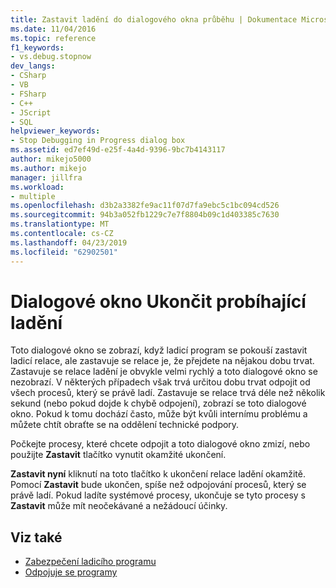 ```yaml
---
title: Zastavit ladění do dialogového okna průběhu | Dokumentace Microsoftu
ms.date: 11/04/2016
ms.topic: reference
f1_keywords:
- vs.debug.stopnow
dev_langs:
- CSharp
- VB
- FSharp
- C++
- JScript
- SQL
helpviewer_keywords:
- Stop Debugging in Progress dialog box
ms.assetid: ed7ef49d-e25f-4a4d-9396-9bc7b4143117
author: mikejo5000
ms.author: mikejo
manager: jillfra
ms.workload:
- multiple
ms.openlocfilehash: d3b2a3382fe9ac11f07d7fa9ebc5c1bc094cd526
ms.sourcegitcommit: 94b3a052fb1229c7e7f8804b09c1d403385c7630
ms.translationtype: MT
ms.contentlocale: cs-CZ
ms.lasthandoff: 04/23/2019
ms.locfileid: "62902501"
---
```

# <a name="stop-debugging-in-progress-dialog-box"></a>Dialogové okno Ukončit probíhající ladění
Toto dialogové okno se zobrazí, když ladicí program se pokouší zastavit ladicí relace, ale zastavuje se relace je, že přejdete na nějakou dobu trvat. Zastavuje se relace ladění je obvykle velmi rychlý a toto dialogové okno se nezobrazí. V některých případech však trvá určitou dobu trvat odpojit od všech procesů, který se právě ladí. Zastavuje se relace trvá déle než několik sekund (nebo pokud dojde k chybě odpojení), zobrazí se toto dialogové okno. Pokud k tomu dochází často, může být kvůli internímu problému a můžete chtít obraťte se na oddělení technické podpory.

 Počkejte procesy, které chcete odpojit a toto dialogové okno zmizí, nebo použijte **Zastavit** tlačítko vynutit okamžité ukončení.

 **Zastavit nyní** kliknutí na toto tlačítko k ukončení relace ladění okamžitě. Pomocí **Zastavit** bude ukončen, spíše než odpojování procesů, který se právě ladí. Pokud ladíte systémové procesy, ukončuje se tyto procesy s **Zastavit** může mít neočekávané a nežádoucí účinky.

## <a name="see-also"></a>Viz také
- [Zabezpečení ladicího programu](../debugger/debugger-security.md)
- [Odpojuje se programy](/previous-versions/visualstudio/visual-studio-2010/x1thkxez(v=vs.100))
